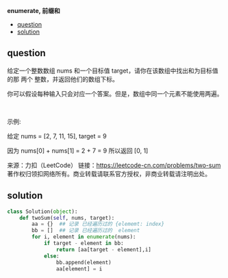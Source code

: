 **enumerate,  前缀和**

<!-- TOC -->

- [question](#question)
- [solution](#solution)

<!-- /TOC -->


## question
给定一个整数数组 nums 和一个目标值 target，请你在该数组中找出和为目标值的那 两个 整数，并返回他们的数组下标。

你可以假设每种输入只会对应一个答案。但是，数组中同一个元素不能使用两遍。

 

示例:

给定 nums = [2, 7, 11, 15], target = 9

因为 nums[0] + nums[1] = 2 + 7 = 9
所以返回 [0, 1]

来源：力扣（LeetCode）
链接：https://leetcode-cn.com/problems/two-sum
著作权归领扣网络所有。商业转载请联系官方授权，非商业转载请注明出处。




## solution

```py
class Solution(object):
    def twoSum(self, nums, target):
        aa = {}  ## 记录 已经遍历过的 {elememt: index} 
        bb = []  ## 记录 已经遍历过的  element
        for i, element in enumerate(nums):
            if target - element in bb:
                return [aa[target - element],i]
            else:
                bb.append(element)
                aa[element] = i
```

